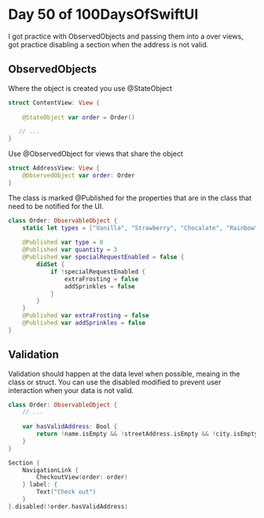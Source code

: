 # Day 50 of 100DaysOfSwiftUI

I got practice with ObservedObjects and passing them into a over views, got practice disabling a section when the address is not valid.

## ObservedObjects

Where the object is created you use @StateObject

```swift
struct ContentView: View {
    
    @StateObject var order = Order()

   // ...
}
```

Use @ObservedObject for views that share the object

```swift
struct AddressView: View {
    @ObservedObject var order: Order
}
```

The class is marked @Published for the properties that are in the class that need to be notified for the UI.

```swift
class Order: ObservableObject {
    static let types = ["Vanilla", "Strawberry", "Chocalate", "Rainbow"]
    
    @Published var type = 0
    @Published var quantity = 3
    @Published var specialRequestEnabled = false {
        didSet {
            if !specialRequestEnabled {
                extraFrosting = false
                addSprinkles = false
            }
        }
    }
    @Published var extraFrosting = false
    @Published var addSprinkles = false
}

```

## Validation

Validation should happen at the data level when possible, meaing in the class or struct.  You can use the disabled modified to prevent user interaction when your data is not valid.

```swift
class Order: ObservableObject {
    // ...    
    
    var hasValidAddress: Bool {
        return !name.isEmpty && !streetAddress.isEmpty && !city.isEmpty && !zip.isEmpty
    }
}
```

```swift
Section {
    NavigationLink {
        CheckoutView(order: order)
    } label: {
        Text("Check out")
    }
}.disabled(!order.hasValidAddress)
```
